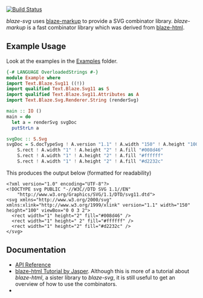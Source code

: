 [![Build Status](https://secure.travis-ci.org/deepakjois/blaze-svg.png)](http://travis-ci.org/deepakjois/blaze-svg)

_blaze-svg_ uses [blaze-markup] to provide a SVG combinator library. _blaze-markup_
is a fast combinator library which was derived from [blaze-html].

[blaze-markup]: http://github.com/jaspervdj/blaze-markup
[blaze-html]: http://jaspervdj.be/blaze/

## Example Usage

Look at the examples in the [Examples] folder.

[Examples]: https://github.com/deepakjois/blaze-svg/tree/master/examples/

```haskell
{-# LANGUAGE OverloadedStrings #-}
module Example where
import Text.Blaze.Svg11 ((!))
import qualified Text.Blaze.Svg11 as S
import qualified Text.Blaze.Svg11.Attributes as A
import Text.Blaze.Svg.Renderer.String (renderSvg)

main :: IO ()
main = do
  let a = renderSvg svgDoc
  putStrLn a

svgDoc :: S.Svg
svgDoc = S.docTypeSvg ! A.version "1.1" ! A.width "150" ! A.height "100" ! A.viewbox "0 0 3 2" $ do
    S.rect ! A.width "1" ! A.height "2" ! A.fill "#008d46"
    S.rect ! A.width "1" ! A.height "2" ! A.fill "#ffffff"
    S.rect ! A.width "1" ! A.height "2" ! A.fill "#d2232c"
```

This produces the output below (formatted for readability)

```
<?xml version="1.0" encoding="UTF-8"?>
<!DOCTYPE svg PUBLIC "-//W3C//DTD SVG 1.1//EN"
    "http://www.w3.org/Graphics/SVG/1.1/DTD/svg11.dtd">
<svg xmlns="http://www.w3.org/2000/svg" xmlns:xlink="http://www.w3.org/1999/xlink" version="1.1" width="150" height="100" viewBox="0 0 3 2">
  <rect width="1" height="2" fill="#008d46" />
  <rect width="1" height=" 2" fill="#ffffff" />
  <rect width="1" height="2" fill="#d2232c" />
</svg>
```

## Documentation

* [API Reference](http://hackage.haskell.org/package/blaze-svg)
* [blaze-html Tutorial by Jasper][blaze-html]. Although this is more of a tutorial about _blaze-html_, a sister library to _blaze-svg_, it is still useful to get an overview of how to use the combinators.
*
